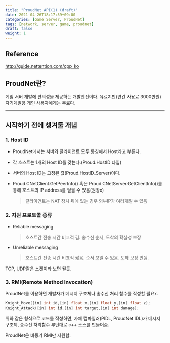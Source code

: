 ```yaml
---
title: "ProudNet API(1) (draft)"
date: 2021-04-26T18:17:59+09:00
categories: [Game Server, ProudNet]
tags: [network, server, game, proudnet]
draft: false
weight: 1
---
```


## Reference

http://guide.nettention.com/cpp_ko

## ProudNet란?

게임 서버 개발에 편의성을 제공하는 개발엔진이다. 유료지만(연간 사용료 3000만원) 자기계발용 개인 사용자에게는 무료다.

---

## 시작하기 전에 챙겨둘 개념

### 1. Host ID

- ProudNet에서는 서버와 클라이언트 모두 통칭해서 Host라고 부른다.

- 각 호스트는 1개의 Host ID를 갖는다.(Proud.HostID 타입)

- 서버의 Host ID는 고정된 값(Proud.HostID_Server)이다.

- Proud.CNetClient.GetPeerInfo() 혹은 Proud.CNetServer.GetClientInfo()를 통해 호스트의 IP address를 얻을 수 있음(권장x)
    >클라이언트는 NAT 장치 뒤에 있는 경우 외부IP가 여러개일 수 있음

### 2. 지원 프로토콜 종류

- Reliable messaging
    > 호스트간 전송 시간 비교적 김. 송수신 순서, 도착의 확실성 보장
- Unreliable messaging
    > 호스트간 전송 시간 비죠적 짧음. 순서 꼬일 수 있음. 도착 보장 안됨.

TCP, UDP같은 소켓이라 보면 될듯.

### 3. RMI(Remote Method Invocation)

ProudNet를 이용하면 개발자가 메시지 구조체나 송수신 처리 함수를 작성할 필요x.

```c++
Knight_Move([in] int id,[in] float x,[in] float y,[in] float z);
Knight_Attack([in] int id,[in] int target,[in] int damage);
```
위와 같은 형식으로 코드를 작성하면, 자체 컴파일러(PIDL, ProudNet IDL)가 메시지 구조체, 송수신 처리함수 루틴대로 c++ 소스를 만들어줌.

ProudNet은 비동기 RMI만 지원함.